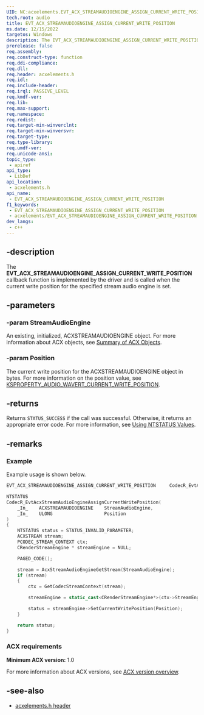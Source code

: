```yaml
---
UID: NC:acxelements.EVT_ACX_STREAMAUDIOENGINE_ASSIGN_CURRENT_WRITE_POSITION
tech.root: audio
title: EVT_ACX_STREAMAUDIOENGINE_ASSIGN_CURRENT_WRITE_POSITION
ms.date: 12/15/2022
targetos: Windows
description: The EVT_ACX_STREAMAUDIOENGINE_ASSIGN_CURRENT_WRITE_POSITION callback function is implemented by the driver and is called when the current write position for the specified stream audio engine is set.
prerelease: false
req.assembly: 
req.construct-type: function
req.ddi-compliance: 
req.dll: 
req.header: acxelements.h
req.idl: 
req.include-header: 
req.irql: PASSIVE_LEVEL
req.kmdf-ver: 
req.lib: 
req.max-support: 
req.namespace: 
req.redist: 
req.target-min-winverclnt: 
req.target-min-winversvr: 
req.target-type: 
req.type-library: 
req.umdf-ver: 
req.unicode-ansi: 
topic_type:
 - apiref
api_type:
 - LibDef
api_location:
 - acxelements.h
api_name:
 - EVT_ACX_STREAMAUDIOENGINE_ASSIGN_CURRENT_WRITE_POSITION
f1_keywords:
 - EVT_ACX_STREAMAUDIOENGINE_ASSIGN_CURRENT_WRITE_POSITION
 - acxelements/EVT_ACX_STREAMAUDIOENGINE_ASSIGN_CURRENT_WRITE_POSITION
dev_langs:
 - c++
---
```


## -description

The **EVT_ACX_STREAMAUDIOENGINE_ASSIGN_CURRENT_WRITE_POSITION** callback function is implemented by the driver and is called when the current write position for the specified stream audio engine is set.

## -parameters

### -param StreamAudioEngine

An existing, initialized, ACXSTREAMAUDIOENGINE object. For more information about ACX objects, see [Summary of ACX Objects](/windows-hardware/drivers/audio/acx-summary-of-objects).

### -param Position

The current write position for the ACXSTREAMAUDIOENGINE object in bytes. For more information on the position value, see [KSPROPERTY_AUDIO_WAVERT_CURRENT_WRITE_POSITION](/windows-hardware/drivers/audio/ksproperty-audio-wavert-current-write-position).

## -returns

Returns `STATUS_SUCCESS` if the call was successful. Otherwise, it returns an appropriate error code. For more information, see [Using NTSTATUS Values](/windows-hardware/drivers/kernel/using-ntstatus-values).

## -remarks

### Example

Example usage is shown below.

```cpp
EVT_ACX_STREAMAUDIOENGINE_ASSIGN_CURRENT_WRITE_POSITION     CodecR_EvtAcxStreamAudioEngineAssignCurrentWritePosition;

NTSTATUS
CodecR_EvtAcxStreamAudioEngineAssignCurrentWritePosition(
    _In_    ACXSTREAMAUDIOENGINE    StreamAudioEngine,
    _In_    ULONG                   Position
)
{
    NTSTATUS status = STATUS_INVALID_PARAMETER;
    ACXSTREAM stream;
    PCODEC_STREAM_CONTEXT ctx;
    CRenderStreamEngine * streamEngine = NULL;

    PAGED_CODE();

    stream = AcxStreamAudioEngineGetStream(StreamAudioEngine);
    if (stream)
    {
        ctx = GetCodecStreamContext(stream);

        streamEngine = static_cast<CRenderStreamEngine*>(ctx->StreamEngine);

        status = streamEngine->SetCurrentWritePosition(Position);
    }

    return status;
}
```

### ACX requirements

**Minimum ACX version:** 1.0

For more information about ACX versions, see [ACX version overview](/windows-hardware/drivers/audio/acx-version-overview).

## -see-also

- [acxelements.h header](index.md)
